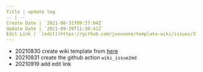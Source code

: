 ```yaml
---
Title | update log
-- | --
Create Date | `2021-08-31T09:37:04Z`
Update Date | `2021-09-19T11:38:41Z`
Edit Link | `[edit](https://github.com/junxnone/template-wiki/issues/3)`
---
```

- 20210830  create wiki template from [here]()
- 20210831 create the github action `wiki_issue2md`
- 20210919 add edit link
